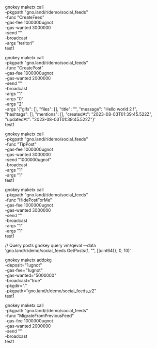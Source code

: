 gnokey maketx call \
    -pkgpath "gno.land/r/demo/social_feeds" \
    -func "CreateFeed" \
    -gas-fee 1000000ugnot \
    -gas-wanted 3000000 \
    -send "" \
    -broadcast \
    -args "teritori" \
    test1

gnokey maketx call \
    -pkgpath "gno.land/r/demo/social_feeds" \
    -func "CreatePost" \
    -gas-fee 1000000ugnot \
    -gas-wanted 2000000 \
    -send "" \
    -broadcast \
    -args "1" \
    -args "0" \
    -args "2" \
    -args '{"gifs": [], "files": [], "title": "", "message": "Hello world 2 !", "hashtags": [], "mentions": [], "createdAt": "2023-08-03T01:39:45.522Z", "updatedAt": "2023-08-03T01:39:45.522Z"}' \
    test1 

gnokey maketx call \
    -pkgpath "gno.land/r/demo/social_feeds" \
    -func "TipPost" \
    -gas-fee 1000000ugnot \
    -gas-wanted 3000000 \
    -send "1000000ugnot" \
    -broadcast \
    -args "1" \
    -args "1" \
    test1

gnokey maketx call \
    -pkgpath "gno.land/r/demo/social_feeds" \
    -func "HidePostForMe" \
    -gas-fee 1000000ugnot \
    -gas-wanted 3000000 \
    -send "" \
    -broadcast \
    -args "1" \
    -args "1" \
    test1

// Query posts
gnokey query vm/qeval --data 'gno.land/r/demo/social_feeds
GetPosts(1, "", []uint64{}, 0, 10)'

gnokey maketx addpkg \
    -deposit="1ugnot" \
    -gas-fee="1ugnot" \
    -gas-wanted="5000000" \
    -broadcast="true"  \
    -pkgdir="." \
    -pkgpath="gno.land/r/demo/social_feeds_v2" \
    test1

gnokey maketx call \
    -pkgpath "gno.land/r/demo/social_feeds" \
    -func "MigrateFromPreviousFeed" \
    -gas-fee 1000000ugnot \
    -gas-wanted 2000000 \
    -send "" \
    -broadcast \
    test1 


